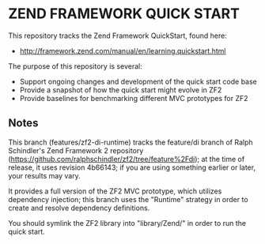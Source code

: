 ZEND FRAMEWORK QUICK START
==========================

This repository tracks the Zend Framework QuickStart, found here:

* http://framework.zend.com/manual/en/learning.quickstart.html

The purpose of this repository is several:

* Support ongoing changes and development of the quick start code base
* Provide a snapshot of how the quick start might evolve in ZF2
* Provide baselines for benchmarking different MVC prototypes for ZF2

Notes
-----

This branch (features/zf2-di-runtime) tracks the feature/di branch of Ralph
Schindler's Zend Framework 2 repository
(https://github.com/ralphschindler/zf2/tree/feature%2Fdi); at the time of
release, it uses revision 4b66143; if you are using something earlier or later,
your results may vary. 

It provides a full version of the ZF2 MVC prototype, which utilizes dependency
injection; this branch uses the "Runtime" strategy in order to create and
resolve dependency definitions.

You should symlink the ZF2 library into "library/Zend/" in order to run the
quick start.
